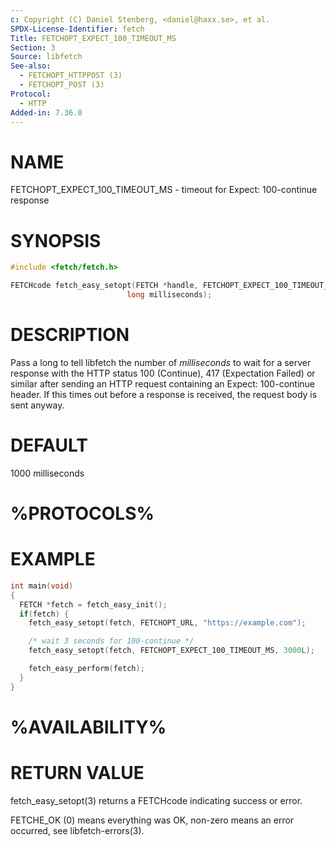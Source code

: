 ```yaml
---
c: Copyright (C) Daniel Stenberg, <daniel@haxx.se>, et al.
SPDX-License-Identifier: fetch
Title: FETCHOPT_EXPECT_100_TIMEOUT_MS
Section: 3
Source: libfetch
See-also:
  - FETCHOPT_HTTPPOST (3)
  - FETCHOPT_POST (3)
Protocol:
  - HTTP
Added-in: 7.36.0
---
```


# NAME

FETCHOPT_EXPECT_100_TIMEOUT_MS - timeout for Expect: 100-continue response

# SYNOPSIS

~~~c
#include <fetch/fetch.h>

FETCHcode fetch_easy_setopt(FETCH *handle, FETCHOPT_EXPECT_100_TIMEOUT_MS,
                          long milliseconds);
~~~

# DESCRIPTION

Pass a long to tell libfetch the number of *milliseconds* to wait for a
server response with the HTTP status 100 (Continue), 417 (Expectation Failed)
or similar after sending an HTTP request containing an Expect: 100-continue
header. If this times out before a response is received, the request body is
sent anyway.

# DEFAULT

1000 milliseconds

# %PROTOCOLS%

# EXAMPLE

~~~c
int main(void)
{
  FETCH *fetch = fetch_easy_init();
  if(fetch) {
    fetch_easy_setopt(fetch, FETCHOPT_URL, "https://example.com");

    /* wait 3 seconds for 100-continue */
    fetch_easy_setopt(fetch, FETCHOPT_EXPECT_100_TIMEOUT_MS, 3000L);

    fetch_easy_perform(fetch);
  }
}
~~~

# %AVAILABILITY%

# RETURN VALUE

fetch_easy_setopt(3) returns a FETCHcode indicating success or error.

FETCHE_OK (0) means everything was OK, non-zero means an error occurred, see
libfetch-errors(3).
